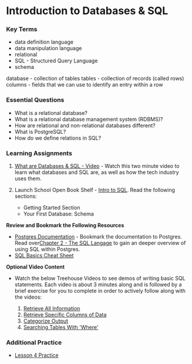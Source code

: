 # Introduction to Databases & SQL

### Key Terms

- data definition language
- data manipulation language
- relational
- SQL - Structured Query Language
- schema

database - collection of tables
tables - collection of records (called rows)
columns - fields that we can use to identify an entry within a row

### Essential Questions

- What is a relational database?
- What is a relational database management system (RDBMS)?
- How are relational and non-relational databases different?
- What is PostgreSQL?
- How do we define relations in SQL?

### Learning Assignments

1. [What are Databases & SQL - Video](https://www.khanacademy.org/computing/computer-programming/sql/sql-basics/v/welcome-to-sql) - Watch this two minute video to learn what databases and SQL are, as well as how the tech industry uses them.

2. Launch School Open Book Shelf - [Intro to SQL](https://launchschool.com/books/sql). Read the following sections:
   - Getting Started Section
   - Your First Database: Schema

**Review and Bookmark the Following Resources**

- [Postgres Documentation](https://www.postgresql.org/docs/12/index.html) - Bookmark the documentation to Postgres. Read over[Chapter 2 - The SQL Langage](https://www.postgresql.org/docs/12/tutorial-sql.html) to gain an deeper overview of using SQL within Postgres.
- [SQL Basics Cheat Sheet](https://github.com/treehouse/cheatsheets/blob/master/sql_basics/cheatsheet.md)

**Optional Video Content**

- Watch the below Treehouse Videos to see demos of writing basic SQL statements. Each video is about 3 minutes along and is followed by a brief exercise for you to complete in order to actively follow along with the videos:

  1. [Retrieve All Information](https://teamtreehouse.com/library/your-first-sql-statement)
  2. [Retrieve Specific Columns of Data](https://teamtreehouse.com/library/retrieving-specific-columns-of-information)
  3. [Categorize Output](https://teamtreehouse.com/library/categorizing-your-output-with-as)
  4. [Searching Tables With 'Where'](https://teamtreehouse.com/library/searching-tables-with-where)

### Additional Practice

- [Lesson 4 Practice](./practice/)
